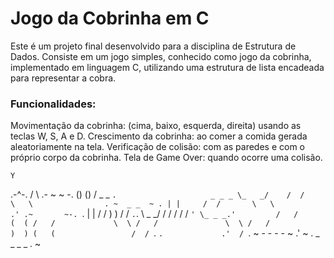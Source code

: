 #  Jogo da Cobrinha em C

Este é um projeto final desenvolvido para a disciplina de Estrutura de Dados. Consiste em um jogo simples, conhecido como jogo da cobrinha, implementado em linguagem C, utilizando uma estrutura de lista encadeada para representar a cobra.

### Funcionalidades:
Movimentação da cobrinha: (cima, baixo, esquerda, direita) usando as teclas W, S, A e D.
Crescimento da cobrinha: ao comer a comida gerada aleatoriamente na tela.
Verificação de colisão: com as paredes e com o próprio corpo da cobrinha.
Tela de Game Over: quando ocorre uma colisão.

    Y
  .-^-.
 /     \      .- ~ ~ -.
()     ()    /   _ _   `.                     _ _ _
 \_   _/    /  /     \   \                . ~  _ _  ~ .
   | |     /  /       \   \             .' .~       ~-. `.
   | |    /  /         )   )           /  /             `.`.
   \ \_ _/  /         /   /           /  /                `'
    \_ _ _.'         /   /           (  (
                    /   /             \  \
                   /   /               \  \
                  /   /                 )  )
                 (   (                 /  /
                  `.  `.             .'  /
                    `.   ~ - - - - ~   .'
                       ~ . _ _ _ _ . ~

